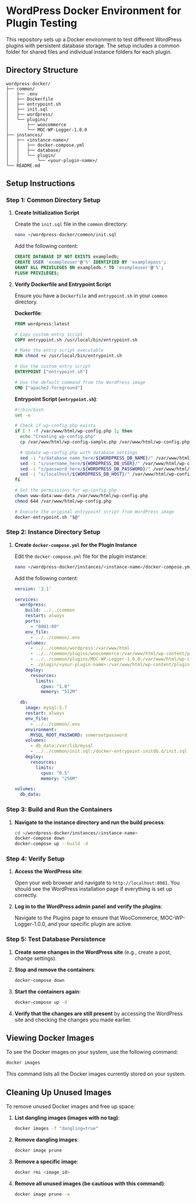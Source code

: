 
# WordPress Docker Environment for Plugin Testing

This repository sets up a Docker environment to test different WordPress plugins with persistent database storage. The setup includes a common folder for shared files and individual instance folders for each plugin.

## Directory Structure

```
wordpress-docker/
├── common/
│   ├── .env
│   ├── Dockerfile
│   ├── entrypoint.sh
│   ├── init.sql
│   ├── wordpress/
│   └── plugins/
│       ├── woocommerce
│       └── MOC-WP-Logger-1.0.0
├── instances/
│   ├── <instance-name>/
│   │   ├── docker-compose.yml
│   │   ├── database/
│   │   └── plugin/
│   │       └── <your-plugin-name>/
└── README.md
```

## Setup Instructions

### Step 1: Common Directory Setup

1. **Create Initialization Script**

   Create the `init.sql` file in the `common` directory:

   ```sh
   nano ~/wordpress-docker/common/init.sql
   ```

   Add the following content:

   ```sql
   CREATE DATABASE IF NOT EXISTS exampledb;
   CREATE USER 'exampleuser'@'%' IDENTIFIED BY 'examplepass';
   GRANT ALL PRIVILEGES ON exampledb.* TO 'exampleuser'@'%';
   FLUSH PRIVILEGES;
   ```

2. **Verify Dockerfile and Entrypoint Script**

   Ensure you have a `Dockerfile` and `entrypoint.sh` in your `common` directory.

   **Dockerfile**:

   ```dockerfile
   FROM wordpress:latest

   # Copy custom entry script
   COPY entrypoint.sh /usr/local/bin/entrypoint.sh

   # Make the entry script executable
   RUN chmod +x /usr/local/bin/entrypoint.sh

   # Use the custom entry script
   ENTRYPOINT ["entrypoint.sh"]

   # Use the default command from the WordPress image
   CMD ["apache2-foreground"]
   ```

   **Entrypoint Script (`entrypoint.sh`)**:

   ```sh
   #!/bin/bash
   set -e

   # Check if wp-config.php exists
   if [ ! -f /var/www/html/wp-config.php ]; then
     echo "Creating wp-config.php"
     cp /var/www/html/wp-config-sample.php /var/www/html/wp-config.php

     # Update wp-config.php with database settings
     sed -i "s/database_name_here/${WORDPRESS_DB_NAME}/" /var/www/html/wp-config.php
     sed -i "s/username_here/${WORDPRESS_DB_USER}/" /var/www/html/wp-config.php
     sed -i "s/password_here/${WORDPRESS_DB_PASSWORD}/" /var/www/html/wp-config.php
     sed -i "s/localhost/${WORDPRESS_DB_HOST}/" /var/www/html/wp-config.php
   fi

   # Set the permissions for wp-config.php
   chown www-data:www-data /var/www/html/wp-config.php
   chmod 644 /var/www/html/wp-config.php

   # Execute the original entrypoint script from WordPress image
   docker-entrypoint.sh "$@"
   ```

### Step 2: Instance Directory Setup

1. **Create `docker-compose.yml` for the Plugin Instance**

   Edit the `docker-compose.yml` file for the plugin instance:

   ```sh
   nano ~/wordpress-docker/instances/<instance-name>/docker-compose.yml
   ```

   Add the following content:

   ```yaml
   version: '3.1'

   services:
     wordpress:
       build: ../../common
       restart: always
       ports:
         - "8081:80"
       env_file:
         - ../../common/.env
       volumes:
         - ../../common/wordpress:/var/www/html
         - ../../common/plugins/woocommerce:/var/www/html/wp-content/plugins/woocommerce
         - ../../common/plugins/MOC-WP-Logger-1.0.0:/var/www/html/wp-content/plugins/MOC-WP-Logger-1.0.0
         - ./plugin/<your-plugin-name>:/var/www/html/wp-content/plugins/<your-plugin-name>
       deploy:
         resources:
           limits:
             cpus: "1.0"
             memory: "512M"

     db:
       image: mysql:5.7
       restart: always
       env_file:
         - ../../common/.env
       environment:
         MYSQL_ROOT_PASSWORD: somerootpassword
       volumes:
         - db_data:/var/lib/mysql
         - ../../common/init.sql:/docker-entrypoint-initdb.d/init.sql
       deploy:
         resources:
           limits:
             cpus: "0.5"
             memory: "256M"

   volumes:
     db_data:
   ```

### Step 3: Build and Run the Containers

1. **Navigate to the instance directory and run the build process**:

   ```sh
   cd ~/wordpress-docker/instances/<instance-name>
   docker-compose down
   docker-compose up --build -d
   ```

### Step 4: Verify Setup

1. **Access the WordPress site**:

   Open your web browser and navigate to `http://localhost:8081`. You should see the WordPress installation page if everything is set up correctly.

2. **Log in to the WordPress admin panel and verify the plugins**:

   Navigate to the Plugins page to ensure that WooCommerce, MOC-WP-Logger-1.0.0, and your specific plugin are active.

### Step 5: Test Database Persistence

1. **Create some changes in the WordPress site** (e.g., create a post, change settings).

2. **Stop and remove the containers**:

   ```sh
   docker-compose down
   ```

3. **Start the containers again**:

   ```sh
   docker-compose up -d
   ```

4. **Verify that the changes are still present** by accessing the WordPress site and checking the changes you made earlier.

## Viewing Docker Images

To see the Docker images on your system, use the following command:

```sh
docker images
```

This command lists all the Docker images currently stored on your system.

## Cleaning Up Unused Images

To remove unused Docker images and free up space:

1. **List dangling images (images with no tag)**:

   ```sh
   docker images -f "dangling=true"
   ```

2. **Remove dangling images**:

   ```sh
   docker image prune
   ```

3. **Remove a specific image**:

   ```sh
   docker rmi <image_id>
   ```

4. **Remove all unused images (be cautious with this command)**:

   ```sh
   docker image prune -a
   ```
